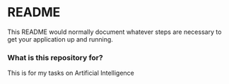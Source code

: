 # README #

This README would normally document whatever steps are necessary to get your application up and running.

### What is this repository for? ###

This is for my tasks on Artificial Intelligence
